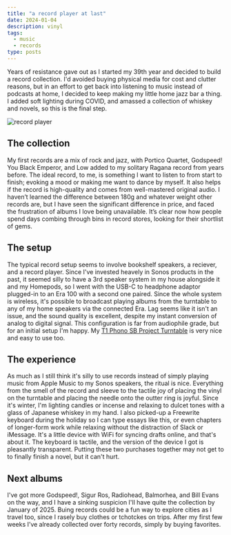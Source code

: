 ```yaml
---
title: "a record player at last"
date: 2024-01-04
description: vinyl
tags:
  - music
  - records
type: posts
---
```


Years of resistance gave out as I started my 39th year and decided to build a record collection. I'd avoided buying physical media for cost and clutter reasons, but in an effort to get back into listening to music instead of podcasts at home, I decided to keep making my little home jazz bar a thing. I added soft lighting during COVID, and amassed a collection of whiskey and novels, so this is the final step.

![record player](/record_player.jpeg)

## The collection

My first records are a mix of rock and jazz, with Portico Quartet, Godspeed! You Black Emperor, and Low added to my solitary Ragana record from years before. The ideal record, to me, is something I want to listen to from start to finish; evoking a mood or making me want to dance by myself. It also helps if the record is high-quality and comes from well-mastered original audio. I haven’t learned the difference between 180g and whatever weight other records are, but I have seen the significant difference in price, and faced the frustration of albums I love being unavailable. It’s clear now how people spend days combing through bins in record stores, looking for their shortlist of gems.

## The setup

The typical record setup seems to involve bookshelf speakers, a reciever, and a record player. Since I've invested heavely in Sonos products in the past, it seemed silly to have a 3rd speaker system in my house alongside it and my Homepods, so I went with the USB-C to headphone adaptor plugged-in to an Era 100 with a second one paired. Since the whole system is wireless, it's possible to broadcast playing albums from the turntable to any of my home speakers via the connected Era. Lag seems like it isn't an issue, and the sound quality is excellent, despite my instant conversion of analog to digital signal. This configuration is far from audiophile grade, but for an initial setup I'm happy. My [T1 Phono SB Project Turntable](https://pro-jectusa.com/product/t1-phono-sb/) is very nice and easy to use too.

## The experience

As much as I still think it's silly to use records instead of simply playing music from Apple Music to my Sonos speakers, the ritual is nice. Everything from the smell of the record and sleeve to the tactile joy of placing the vinyl on the turntable and placing the needle onto the outter ring is joyful. Since it's winter, I'm lighting candles or incense and relaxing to dulcet tones with a glass of Japanese whiskey in my hand. I also picked-up a Freewrite keyboard during the holiday so I can type essays like this, or even chapters of longer-form work while relaxing without the distraction of Slack or iMessage. It's a little device with WiFi for syncing drafts online, and that's about it. The keyboard is tactile, and the version of the device I got is pleasantly transparent. Putting these two purchases together may not get to to finally finish a novel, but it can't hurt.

## Next albums

I've got more Godspeed!, Sigur Ros, Radiohead, Balmorhea, and Bill Evans on the way, and I have a sinking suspicion I'll have quite the collection by January of 2025. Buing records could be a fun way to explore cities as I travel too, since I rasely buy clothes or tchotckes on trips. After my first few weeks I’ve already collected over forty records, simply by buying favorites.


